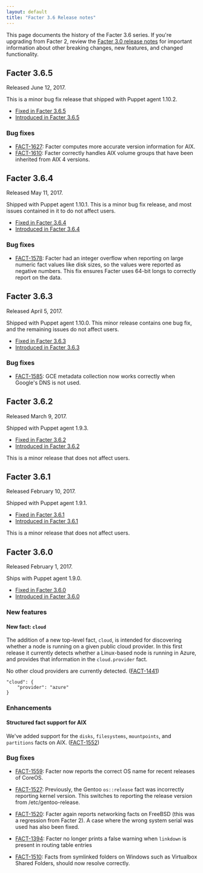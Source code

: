 ```yaml
---
layout: default
title: "Facter 3.6 Release notes"
---
```


This page documents the history of the Facter 3.6 series. If you're upgrading from Facter 2, review the [Facter 3.0 release notes](../3.0/release_notes.html) for important information about other breaking changes, new features, and changed functionality. 

## Facter 3.6.5

Released June 12, 2017.

This is a minor bug fix release that shipped with Puppet agent 1.10.2.

* [Fixed in Facter 3.6.5](https://tickets.puppetlabs.com/issues/?jql=fixVersion%20%3D%20%27FACT%203.6.5%27)
* [Introduced in Facter 3.6.5](https://tickets.puppetlabs.com/issues/?jql=affectedVersion+%3D+%27FACT+3.6.5%27)

### Bug fixes

* [FACT-1627](https://tickets.puppetlabs.com/browse/FACT-1627): Facter computes more accurate version information for AIX.
* [FACT-1610](https://tickets.puppetlabs.com/browse/FACT-1610): Facter correctly handles AIX volume groups that have been inherited from AIX 4 versions.

## Facter 3.6.4

Released May 11, 2017.

Shipped with Puppet agent 1.10.1. This is a minor bug fix release, and most issues contained in it to do not affect users.

* [Fixed in Facter 3.6.4](https://tickets.puppetlabs.com/issues/?jql=fixVersion%20%3D%20%27FACT%203.6.4%27)
* [Introduced in Facter 3.6.4](https://tickets.puppetlabs.com/issues/?jql=affectedVersion+%3D+%27FACT+3.6.4%27)

### Bug fixes

* [FACT-1578](https://tickets.puppetlabs.com/browse/FACT-1578): Facter had an integer overflow when reporting on large numeric fact values like disk sizes, so the values were reported as negative numbers. This fix ensures Facter uses 64-bit longs to correctly report on the data.

## Facter 3.6.3

Released April 5, 2017. 

Shipped with Puppet agent 1.10.0. This minor release contains one bug fix, and the remaining issues do not affect users.


* [Fixed in Facter 3.6.3](https://tickets.puppetlabs.com/issues/?jql=fixVersion%20%3D%20%27FACT%203.6.3%27)
* [Introduced in Facter 3.6.3](https://tickets.puppetlabs.com/issues/?jql=affectedVersion+%3D+%27FACT+3.6.3%27)

### Bug fixes

* [FACT-1585](https://tickets.puppetlabs.com/browse/FACT-1585): GCE metadata collection now works correctly when Google's DNS is not used.


## Facter 3.6.2

Released March 9, 2017.

Shipped with Puppet agent 1.9.3.

* [Fixed in Facter 3.6.2](https://tickets.puppetlabs.com/issues/?jql=fixVersion%20%3D%20%27FACT%203.6.2%27)
* [Introduced in Facter 3.6.2](https://tickets.puppetlabs.com/issues/?jql=affectedVersion+%3D+%27FACT+3.6.2%27)

This is a minor release that does not affect users.

## Facter 3.6.1

Released February 10, 2017.

Shipped with Puppet agent 1.9.1.

* [Fixed in Facter 3.6.1](https://tickets.puppetlabs.com/issues/?jql=fixVersion+%3D+%27FACT+3.6.1%27)
* [Introduced in Facter 3.6.1](https://tickets.puppetlabs.com/issues/?jql=affectedVersion+%3D+%27FACT+3.6.1%27)

This is a minor release that does not affect users. 

## Facter 3.6.0

Released February 1, 2017.

Ships with Puppet agent 1.9.0.

* [Fixed in Facter 3.6.0](https://tickets.puppetlabs.com/issues/?jql=fixVersion+%3D+%27FACT+3.6.0%27)
* [Introduced in Facter 3.6.0](https://tickets.puppetlabs.com/issues/?jql=affectedVersion+%3D+%27FACT+3.6.0%27)

### New features

#### New fact: `cloud`

The addition of a new top-level fact, `cloud`, is intended for discovering whether a node is running on a given public cloud provider. In this first release it currently detects whether a Linux-based node is running in Azure, and provides that information in the `cloud.provider` fact. 

No other cloud providers are currently detected. ([FACT-1441](https://tickets.puppetlabs.com/browse/FACT-1441))

```
"cloud": { 
    "provider": "azure" 
} 
```

### Enhancements

#### Structured fact support for AIX

We've added support for the `disks`, `filesystems`, `mountpoints`, and `partitions` facts on AIX. ([FACT-1552](https://tickets.puppetlabs.com/browse/FACT-1552))

### Bug fixes

* [FACT-1559](https://tickets.puppetlabs.com/browse/FACT-1559): Facter now reports the correct OS name for recent releases of CoreOS.

* [FACT-1527](https://tickets.puppetlabs.com/browse/FACT-1527): Previously, the Gentoo `os::release` fact was incorrectly reporting kernel version. This switches to reporting the release version from /etc/gentoo-release.

* [FACT-1520](https://tickets.puppetlabs.com/browse/FACT-1520): Facter again reports networking facts on FreeBSD (this was a regression from Facter 2). A case where the wrong system serial was used has also been fixed.

* [FACT-1394](https://tickets.puppetlabs.com/browse/FACT-1394): Facter no longer prints a false warning when `linkdown` is present in routing table entries

* [FACT-1510](https://tickets.puppetlabs.com/browse/FACT-1510): Facts from symlinked folders on Windows such as Virtualbox Shared Folders, should now resolve correctly.

